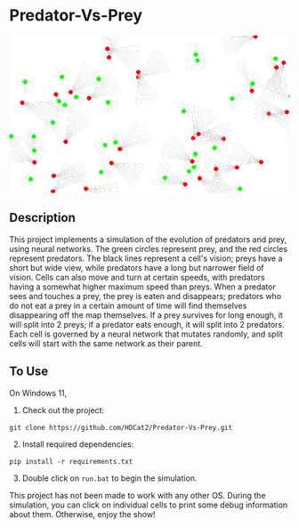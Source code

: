 # Predator-Vs-Prey


![center](screenshot.png)


## Description

This project implements a simulation of the evolution of predators and prey, using neural networks. The green circles represent prey, and the red circles represent predators. The black lines represent a cell's vision; preys have a short but wide view, while predators have a long but narrower field of vision. Cells can also move and turn at certain speeds, with predators having a somewhat higher maximum speed than preys. When a predator sees and touches a prey, the prey is eaten and disappears; predators who do not eat a prey in a certain amount of time will find themselves disappearing off the map themselves. If a prey survives for long enough, it will split into 2 preys; if a predator eats enough, it will split into 2 predators. Each cell is governed by a neural network that mutates randomly, and split cells will start with the same network as their parent.

## To Use

On Windows 11,

1. Check out the project:
```
git clone https://github.com/HDCat2/Predator-Vs-Prey.git
```
2. Install required dependencies:
```
pip install -r requirements.txt
```
3. Double click on `run.bat` to begin the simulation.

This project has not been made to work with any other OS. During the simulation, you can click on individual cells to print some debug information about them. Otherwise, enjoy the show!
